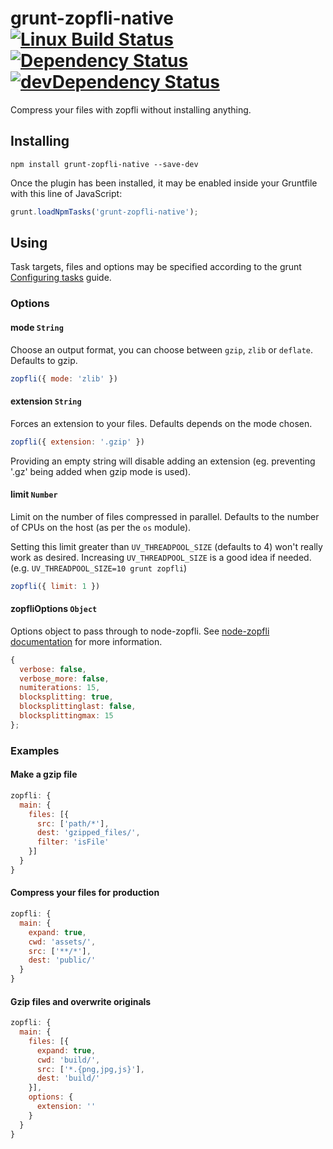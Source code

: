# grunt-zopfli-native [![Linux Build Status](https://img.shields.io/travis/pierreinglebert/grunt-zopfli-native/master.svg?label=Linux%20build)](https://travis-ci.org/pierreinglebert/grunt-zopfli-native) [![Dependency Status](https://img.shields.io/david/pierreinglebert/grunt-zopfli-native.svg)](https://david-dm.org/pierreinglebert/grunt-zopfli-native) [![devDependency Status](https://img.shields.io/david/dev/pierreinglebert/grunt-zopfli-native.svg)](https://david-dm.org/pierreinglebert/grunt-zopfli-native#info=devDependencies)

Compress your files with zopfli without installing anything.

## Installing

```shell
npm install grunt-zopfli-native --save-dev
```

Once the plugin has been installed, it may be enabled inside your Gruntfile with this line of JavaScript:

```js
grunt.loadNpmTasks('grunt-zopfli-native');
```

## Using

Task targets, files and options may be specified according to the grunt [Configuring tasks](http://gruntjs.com/configuring-tasks) guide.

### Options

#### mode `String`

Choose an output format, you can choose between `gzip`, `zlib` or `deflate`. Defaults to gzip.

```js
zopfli({ mode: 'zlib' })
 ```

#### extension `String`

Forces an extension to your files. Defaults depends on the mode chosen.

```js
zopfli({ extension: '.gzip' })
 ```
 
Providing an empty string will disable adding an extension (eg. preventing '.gz' being added when gzip mode is used).

#### limit `Number`

Limit on the number of files compressed in parallel. Defaults to the number of CPUs on the host (as per the `os` module).

Setting this limit greater than `UV_THREADPOOL_SIZE` (defaults to 4) won't really work as desired. Increasing `UV_THREADPOOL_SIZE` is a good idea if needed. (e.g. `UV_THREADPOOL_SIZE=10 grunt zopfli`)

```js
zopfli({ limit: 1 })
 ```

#### zopfliOptions `Object`

Options object to pass through to node-zopfli. See [node-zopfli documentation](https://github.com/pierreinglebert/node-zopfli#options) for more information.

```js
{
  verbose: false,
  verbose_more: false,
  numiterations: 15,
  blocksplitting: true,
  blocksplittinglast: false,
  blocksplittingmax: 15
};
```


### Examples

#### Make a gzip file

```js
zopfli: {
  main: {
    files: [{
      src: ['path/*'],
      dest: 'gzipped_files/',
      filter: 'isFile'
    }]
  }
}
```

#### Compress your files for production

```js
zopfli: {
  main: {
    expand: true,
    cwd: 'assets/',
    src: ['**/*'],
    dest: 'public/'
  }
}
```

#### Gzip files and overwrite originals

```js
zopfli: {
  main: {
    files: [{
      expand: true,
      cwd: 'build/',
      src: ['*.{png,jpg,js}'],
      dest: 'build/'
    }],
    options: {
      extension: ''
    }
  }
}
```
